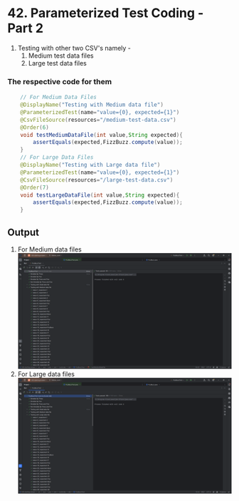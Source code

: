 # 42. Parameterized Test Coding - Part 2

1. Testing with other two CSV's namely - 
    1. Medium test data files
    2. Large test data files 

### The respective code for them 

```Java 
    // For Medium Data Files
    @DisplayName("Testing with Medium data file")
    @ParameterizedTest(name="value={0}, expected={1}")
    @CsvFileSource(resources="/medium-test-data.csv")
    @Order(6)
    void testMediumDataFile(int value,String expected){
        assertEquals(expected,FizzBuzz.compute(value));
    }
    // For Large Data Files 
    @DisplayName("Testing with Large data file")
    @ParameterizedTest(name="value={0}, expected={1}")
    @CsvFileSource(resources="/large-test-data.csv")
    @Order(7)
    void testLargeDataFile(int value,String expected){
        assertEquals(expected,FizzBuzz.compute(value));
    }
```
## Output 
1. For Medium data files
![Medium Test File Success](../images/42_Medium_Test_File_Success.png)
2. For Large data files 
![Large Test File Success](../images/42_Large_Test_File_Success.png)